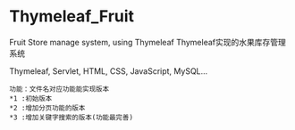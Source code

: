 # Thymeleaf_Fruit

Fruit Store manage system, using Thymeleaf
Thymeleaf实现的水果库存管理系统

Thymeleaf, Servlet, HTML, CSS, JavaScript, MySQL...
```hive
功能：文件名对应功能能实现版本
*1 :初始版本
*2 :增加分页功能的版本
*3 :增加关键字搜索的版本(功能最完善)
```
